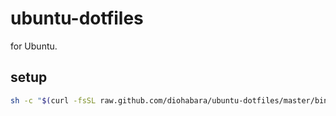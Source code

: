 # ubuntu-dotfiles

for Ubuntu.

## setup

```sh
sh -c "$(curl -fsSL raw.github.com/diohabara/ubuntu-dotfiles/master/bin/setup.sh)"
```

